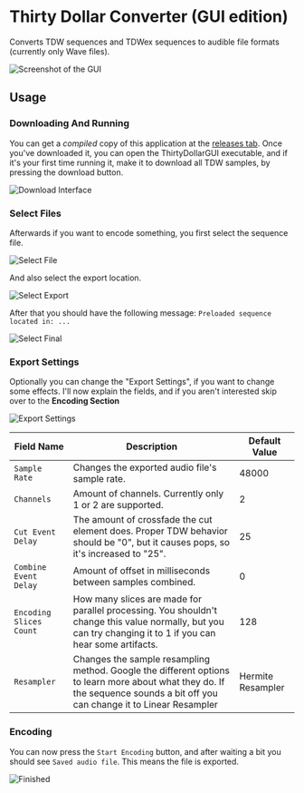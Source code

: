# Thirty Dollar Converter (GUI edition)

Converts TDW sequences and TDWex sequences to audible file formats (currently only Wave files).

![Screenshot of the GUI](../Screenshots/converter-sample.png)

## Usage

### Downloading And Running
You can get a _compiled_ copy of this application at the [releases tab](https://github.com/t1stm/ThirtyDollarTools/releases). 
Once you've downloaded it, you can open the ThirtyDollarGUI executable, and if it's your first time running it,
make it to download all TDW samples, by pressing the download button.

![Download Interface](../Screenshots/converter-download.png)

### Select Files

Afterwards if you want to encode something, you first select the sequence file.

![Select File](../Screenshots/converter-select-file.png)

And also select the export location.

![Select Export](../Screenshots/converter-select-export.png)

After that you should have the following message: `Preloaded sequence located in: ...`

![Select Final](../Screenshots/converter-select-final.png)

### Export Settings

Optionally you can change the "Export Settings", if you want to change some effects.
I'll now explain the fields, and if you aren't interested skip over to the **Encoding Section**

![Export Settings](../Screenshots/converter-extended-options.png)


| Field Name              | Description                                                                                                                                                                 | Default Value     |
|-------------------------|-----------------------------------------------------------------------------------------------------------------------------------------------------------------------------|-------------------|
| `Sample Rate`           | Changes the exported audio file's sample rate.                                                                                                                              | 48000             |
| `Channels`              | Amount of channels. Currently only 1 or 2 are supported.                                                                                                                    | 2                 |
| `Cut Event Delay`       | The amount of crossfade the cut element does. Proper TDW behavior should be "0", but it causes pops, so it's increased to "25".                                             | 25                |
| `Combine Event Delay`   | Amount of offset in milliseconds between samples combined.                                                                                                                  | 0                 |
| `Encoding Slices Count` | How many slices are made for parallel processing. You shouldn't change this value normally, but you can try changing it to 1 if you can hear some artifacts.                | 128               |
| `Resampler`             | Changes the sample resampling method. Google the different options to learn more about what they do. If the sequence sounds a bit off you can change it to Linear Resampler | Hermite Resampler |

### Encoding

You can now press the `Start Encoding` button, and after waiting a bit you should see `Saved audio file`. This means the file is exported.

![Finished](../Screenshots/converter-finished-export.png)